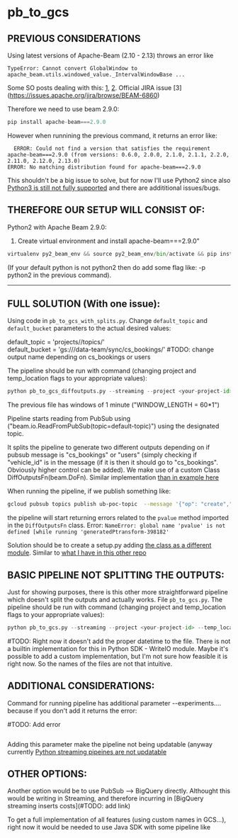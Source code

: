 # pb_to_gcs

## PREVIOUS CONSIDERATIONS

Using latest versions of Apache-Beam (2.10 - 2.13) throws an error like 

```pyhton
TypeError: Cannot convert GlobalWindow to apache_beam.utils.windowed_value._IntervalWindowBase ...
```
Some SO posts dealing with this: [1](https://stackoverflow.com/questions/54745869/how-to-create-a-dataflow-pipeline-from-pub-sub-to-gcs-in-python), [2](https://stackoverflow.com/questions/55109403/apache-beam-python-sdk-upgrade-issue).
Official JIRA issue [3] (https://issues.apache.org/jira/browse/BEAM-6860)

Therefore we need to use beam 2.9.0:

```python 
pip install apache-beam===2.9.0
```

However when runnining the previous command, it returns an error like:
```
  ERROR: Could not find a version that satisfies the requirement apache-beam===2.9.0 (from versions: 0.6.0, 2.0.0, 2.1.0, 2.1.1, 2.2.0, 2.11.0, 2.12.0, 2.13.0)
ERROR: No matching distribution found for apache-beam===2.9.0
```
This shouldn't be a big issue to solve, but for now I'll use Python2 since also [Python3 is still not fully supported](https://jira.apache.org/jira/browse/BEAM-1251) and there are addititional issues/bugs.

## THEREFORE OUR SETUP WILL CONSIST OF:

Python2 with Apache Beam 2.9.0:

1. Create virtual environment and install apache-beam===2.9.0"

```python
virtualenv py2_beam_env && source py2_beam_env/bin/activate && pip install apache-beam===2.9.0
```

(If your default python is not python2 then do add some flag like: -p python2 in the previous command).

-------------------------------

## FULL SOLUTION (With one issue):

Using code in `pb_to_gcs_with_splits.py`. Change `default_topic` and `default_bucket` parameters to the actual desired values:

default_topic = 'projects/<your-project-id>/topics/<your-topic>'                                                                                                                                                                            
default_bucket = 'gs://<gs-bucket-name>/data-team/sync/cs_bookings/'  #TODO: change output name depending on cs_bookings or users 

The pipeline should be run with command (changing project and temp_location flags to your appropriate values):

```python
python pb_to_gcs_diffoutputs.py --streaming --project <your-project-id> --temp_location gs://<your-gcs-bucket>/temp --runner DataflowRunner --experiments=allow_non_updatable_job
```

The previous file has windows of 1 minute ("WINDOW_LENGTH = 60\*1")

Pipeline starts reading from PubSub using ("beam.io.ReadFromPubSub(topic=default-topic)") using the designated topic.

It splits the pipeline to generate two different outputs depending on if pubsub message is "cs_bookings" or "users" (simply checking if "vehicle_id" is in the message (if it is then it should go to "cs_bookings". Obviously higher control can be added). We make use of a custom Class DiffOutputsFn(beam.DoFn). Similar implementation [than in example here]("https://github.com/apache/beam/blob/master/sdks/python/apache_beam/examples/cookbook/multiple_output_pardo.py")

When running the pipeline, if we publish something like:

```bash
gcloud pubsub topics publish ub-poc-topic  --message '{"op": "create","timestamp": 1562229006,"source": "cs_bookings","payload": {"id": 1,"user_id": 24,"vehicle_id": 65,"location_id": 4,"start": 1562229000,"end": 1562229005,"real_end": 1562229004,"status": "whateverstatus"}}'
```

the pipeline will start returning errors related to the `pvalue` method imported in the `DiffOutputsFn` class. 
Error: 
`NameError: global name 'pvalue' is not defined [while running 'generatedPtransform-398182'`

Solution should be to create a setup.py adding [the class as a different module](https://stackoverflow.com/questions/52874383/gcp-dataflow-apache-beam-problem-import-another-python-file-to-main-py-with-co?rq=1). Similar to [what I have in this other repo](https://github.com/VictorGeaGarcia/Apache-Beam/tree/master/Dataflow_Using_Python_Dependencies)


## BASIC PIPELINE NOT SPLITTING THE OUTPUTS:

Just for showing purposes, there is this other more straightforward pipeline which doesn't split the outputs and actually works. File `pb_to_gcs.py`. The pipeline should be run with command (changing project and temp_location flags to your appropriate values):


```python
python pb_to_gcs.py --streaming --project <your-project-id> --temp_location gs://<your-gcs-bucket>/temp --runner DataflowRunner --experiments=allow_non_updatable_job
```

#TODO: Right now it doesn't add the proper datetime to the file. There is not a builtin implementation for this in Python SDK - WriteIO module. Maybe it's possible to add a custom implementation, but I'm not sure how feasible it is right now. So the names of the files are not that intuitive.


## ADDITIONAL CONSIDERATIONS:

Command for running pipeline has additional parameter --experiments.... because if you don't add it returns the error:

#TODO: Add error
```ERROR
```
Adding this parameter make the pipeline not being updatable (anyway currently [Python streaming pipeines are not updatable](https://beam.apache.org/documentation/sdks/python-streaming/#dataflowrunner-specific-features)


## OTHER OPTIONS:

Another option would be to use PubSub --> BigQuery directly. Althought this would be writing in Streaming, and therefore incurring in [BigQuery streaming inserts costs](#TODO: add link)

To get a full implementation of all features (using custom names in GCS...), right now it would be needed to use Java SDK with some pipeline like
